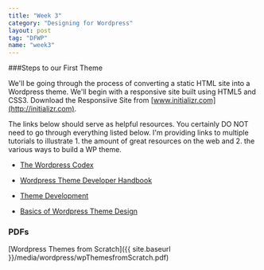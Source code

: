 ```yaml
---
title: "Week 3"
category: "Designing for Wordpress"
layout: post
tag: "DFWP"
name: "week3"
---
```

###Steps to our First Theme

We'll be going through the process of converting a static HTML site into a Wordpress theme. We'll begin with a responsive site built using HTML5 and CSS3. Download the Responsiive Site from [www.initializr.com](http://initializr.com).

The links below should serve as helpful resources. You certainly DO NOT need to go through everything listed below. I'm providing links to multiple tutorials to illustrate 1. the amount of great resources on the web and 2. the various ways to build a WP theme. 

*   [The Wordpress Codex](https://codex.wordpress.org/)

*   [Wordpress Theme Developer Handbook](http://make.wordpress.org/docs/theme-developer-handbook/)

*   [Theme Development](http://codex.wordpress.org/Theme_Development)

*   [Basics of Wordpress Theme Design](http://codex.wordpress.org/Site_Design_and_Layout)

### PDFs

[Wordpress Themes from Scratch]({{ site.baseurl }}/media/wordpress/wpThemesfromScratch.pdf)